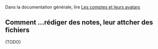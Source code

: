 Dans la documentation générale, lire <a href="$$/appli/comptes.html" target="_blank">Les comptes et leurs avatars</a>

## Comment ...rédiger des notes, leur attcher des fichiers
(TODO)
